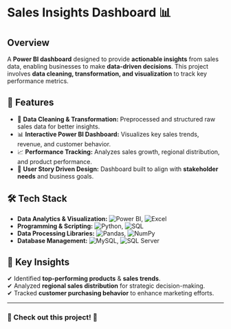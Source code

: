 
# Sales Insights Dashboard 📊

## Overview
A **Power BI dashboard** designed to provide **actionable insights** from sales data, enabling businesses to make **data-driven decisions**. This project involves **data cleaning, transformation, and visualization** to track key performance metrics.

## 🚀 Features
- 🔹 **Data Cleaning & Transformation:** Preprocessed and structured raw sales data for better insights.
- 📊 **Interactive Power BI Dashboard:** Visualizes key sales trends, revenue, and customer behavior.
- 📈 **Performance Tracking:** Analyzes sales growth, regional distribution, and product performance.
- 📍 **User Story Driven Design:** Dashboard built to align with **stakeholder needs** and business goals.

## 🛠️ Tech Stack
- **Data Analytics & Visualization:** ![Power BI](https://img.shields.io/badge/PowerBI-F2C811?style=for-the-badge&logo=powerbi&logoColor=white), ![Excel](https://img.shields.io/badge/Microsoft_Excel-217346?style=for-the-badge&logo=microsoftexcel&logoColor=white)
- **Programming & Scripting:** ![Python](https://img.shields.io/badge/Python-3776AB?style=for-the-badge&logo=python&logoColor=white), ![SQL](https://img.shields.io/badge/SQL-4479A1?style=for-the-badge&logo=mysql&logoColor=white)
- **Data Processing Libraries:** ![Pandas](https://img.shields.io/badge/Pandas-150458?style=for-the-badge&logo=pandas&logoColor=white), ![NumPy](https://img.shields.io/badge/NumPy-013243?style=for-the-badge&logo=numpy&logoColor=white)
- **Database Management:** ![MySQL](https://img.shields.io/badge/MySQL-4479A1?style=for-the-badge&logo=mysql&logoColor=white), ![SQL Server](https://img.shields.io/badge/SQL_Server-CC2927?style=for-the-badge&logo=microsoftsqlserver&logoColor=white)

## 📌 Key Insights
✔ Identified **top-performing products** & **sales trends**.  
✔ Analyzed **regional sales distribution** for strategic decision-making.  
✔ Tracked **customer purchasing behavior** to enhance marketing efforts.  

---

### 📢 Check out this project! 🚀

